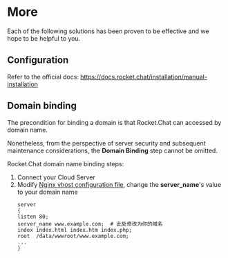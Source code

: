 # More

Each of the following solutions has been proven to be effective and we hope to be helpful to you.

## Configuration 

Refer to the official docs: https://docs.rocket.chat/installation/manual-installation

## Domain binding

The precondition for binding a domain is that Rocket.Chat can accessed by domain name.

Nonetheless, from the perspective of server security and subsequent maintenance considerations, the **Domain Binding** step cannot be omitted.

Rocket.Chat domain name binding steps:

1. Connect your Cloud Server
2. Modify [Nginx vhost configuration file](/stack-components.md#nginx), change the **server_name**'s value to your domain name
   ```text
   server
   {
   listen 80;
   server_name www.example.com;  # 此处修改为你的域名
   index index.html index.htm index.php;
   root  /data/wwwroot/www.example.com;
   ...
   }
   ```